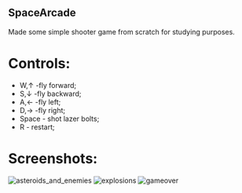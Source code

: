 ## SpaceArcade
Made some simple shooter game from scratch for studying purposes.
# Controls:
+ W,↑ -fly forward;
+ S,↓ -fly backward;
+ A,← -fly left;
+ D,→ -fly right;
+ Space - shot lazer bolts;
+ R - restart;
# Screenshots:
![asteroids_and_enemies](https://user-images.githubusercontent.com/35066998/34721322-00275068-f54b-11e7-9b23-9b9c783eb76e.png)
![explosions](https://user-images.githubusercontent.com/35066998/34721358-16f0a27c-f54b-11e7-84ee-f27cb29df203.png)
![gameover](https://user-images.githubusercontent.com/35066998/34721368-1eec83c4-f54b-11e7-92f2-39f9098f658d.png)
